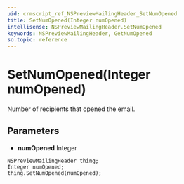 ```yaml
---
uid: crmscript_ref_NSPreviewMailingHeader_SetNumOpened
title: SetNumOpened(Integer numOpened)
intellisense: NSPreviewMailingHeader.SetNumOpened
keywords: NSPreviewMailingHeader, GetNumOpened
so.topic: reference
---
```


# SetNumOpened(Integer numOpened)

Number of recipients that opened the email.

## Parameters

* **numOpened** Integer

```crmscript
NSPreviewMailingHeader thing;
Integer numOpened;
thing.SetNumOpened(numOpened);
```


